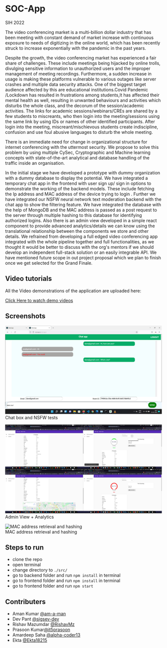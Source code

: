 # SOC-App

SIH 2022 

The video conferencing market is a multi-billion dollar industry that has been meeting with constant demand of market increase with continuous exposure to needs of digitizing in the online world, which has been recently struck to increase exponentially with the pandemic in the past years. 

Despite the growth, the video conferencing market has experienced a fair share of challenges. These include meetings being hijacked by online trolls, divulging sensitive information to unauthorized users and the improper management of meeting recordings. Furthermore, a sudden increase in usage is making these platforms vulnerable to various outages like server crashes and multiple data security attacks. One of the biggest target audience affected by this are educational institutions.Covid Pandemic /Lockdown has resulted in frustrations among students,It has affected their mental health as well, resulting in unwanted behaviours and activities which disturbs the whole class, and the decorum of the session/academic activities. The links for academic sessions/webinars/CREs are shared by a few students to miscreants, who then login into the meeting/sessions using the same link by using IDs or names of other identified participants. After login into the meeting, miscreant/mischievous students create indiscipline, confusion and use foul abusive languages to disturb the whole meeting.


There is an immediate need for change in organizational structure for internet conferencing with the uttermost security. We propose to solve this problem by using multiple CySec, Cryptographic and Machine learning concepts with state-of-the-art analytical and database handling of the traffic inside an organisation.

In the initial stage we have developed a prototype with dummy organization with a dummy database to display the potential. We have integrated a temporary chat app in the frontend with user sign up/ sign in options to demonstrate the working of the backend models. These include fetching the Ip address and MAC address of the device trying to login . Further we have integrated our NSFW neural network text moderation backend with the chat app to show the filtering feature. We have integrated the database with the help of MongoDB and the MAC address is passed as a post request to the server through multiple hashing to this database for identifying authorized logins. Also there is an admin view developed in a simple react component to provide advanced analytics/details we can know using the translational relationship between the components we store and other details. We refrained from developing a full edged video conferencing app integrated with the whole pipeline together and full functionalities, as we thought it would be better to discuss with the org's mentors if we should develop an independent full-stack solution or an easily integrable API. We have mentioned future scope in out project proposal which we plan to finish once we get selected for the Grand Finale.

## Video tutorials

All the Video demonstrations of the application are uploaded here:

[Click Here to watch demo videos](https://drive.google.com/drive/folders/1U09ytC4iee51UE26O3AsT3LY5Wk4pVL9?usp=sharing)

## Screenshots

![Chat box and NSFW tests](https://github.com/am-a-man/SIH-SOC-app-root/blob/main/root/docs/screenshots/NSFW_in_text.jpeg)<br>
Chat box and NSFW tests

![Admin View + Analytics](https://github.com/am-a-man/SIH-SOC-app-root/blob/main/root/docs/screenshots/ad_view.jpeg)<br>
Admin View + Analytics

![MAC address retrieval and hashing](https://github.com/am-a-man/SIH-SOC-app-root/blob/main/root/docs/screenshots/hashing.jpeg)<br>
MAC address retrieval and hashing



## Steps to run

- clone the repo
- open terminal
- change directory to `./src/`
- go to backend folder and run `npm install` in terminal
- go to frontend folder and run `npm install` in terminal
- go to frontend folder and run `npm start`

## Contributers

- Aman Kumar [@am-a-man](https://github.com/am-a-man) <br>
- Dev Pant [@sigsev-dev](https://github.com/sigsev-dev) <br>
- Rishav Mazumdar [@RishavMz](https://github.com/RishavMz) <br>
- Prasoon Kumar[@it5prasoon](https://github.com/it5prasoon)<br>
- Amardeep Saha [@alpha-coder13](https://github.com/alpha-coder13)<br>
- Ekta [@Ekta18215](https://github.com/Ekta18215)<br>

